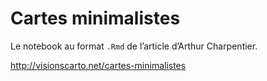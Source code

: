 # Cartes minimalistes

Le notebook au format `.Rmd` de l’article d’Arthur Charpentier.

http://visionscarto.net/cartes-minimalistes

